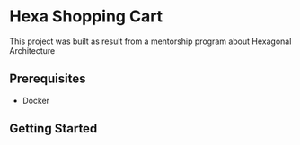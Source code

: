 # Hexa Shopping Cart

This project was built as result from a mentorship program about Hexagonal Architecture

## Prerequisites

* Docker
    
## Getting Started

